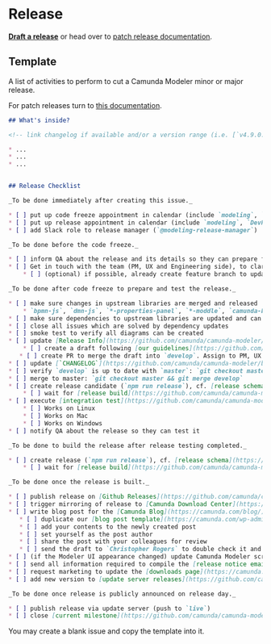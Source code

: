 # Release

__[Draft a release](https://github.com/camunda/camunda-modeler/issues/new?body=%23%23+What%27s+inside%3F%0A%0A%3C%21--+link+changelog+if+available+and%2For+a+version+range+%28i.e.+%5B%60v4.9.0...develop%60%5D%28https%3A%2F%2Fgithub.com%2Fcamunda%2Fcamunda-modeler%2Fcompare%2Fv4.9.0...develop%29%29+--%3E%0A%0A*+...%0A*+...%0A*+...%0A%0A%23%23+Release+Checklist%0A%0A_To+be+done+immediately+after+creating+this+issue._%0A%0A*+%5B+%5D+put+up+code+freeze+appointment+in+calendar+%28include+%60modeling%60%2C+%60qa%60%2C+%60infra%60%2C+and+%60Team-Support%60%29%0A*+%5B+%5D+put+up+release+appointment+in+calendar+%28include+%60modeling%60%2C+%60DevRel%60+and+Marketing+%5B+%60Christopher+Rogers%60+%5D%29%0A*+%5B+%5D+add+Slack+role+to+release+manager+%28%60%40modeling-release-manager%60%29%0A%0A_To+be+done+before+the+code+freeze._%0A%0A*+%5B+%5D+inform+QA+about+the+release+and+its+details+so+they+can+prepare+for+testing%0A*+%5B+%5D+Get+in+touch+with+the+team+%28PM%2C+UX+and+Engineering+side%29%2C+to+clarify+what+topics+will+be+included+in+the+Release+and+their+priority.+Use+this+information+to+start+preparing+a+concept+for+the+*blog+post*+%28see+below%29+and+*release+info*+%28see+below%29%0A++++*+%5B+%5D+%28optional%29+if+possible%2C+already+create+feature+branch+to+update+%5BRelease+Info%5D%28https%3A%2F%2Fgithub.com%2Fcamunda%2Fcamunda-modeler%2Fblob%2Fdevelop%2Fclient%2Fsrc%2Fplugins%2Fversion-info%2FReleaseInfo.js%29+following+our+%5Bguidelines%5D%28https%3A%2F%2Fgithub.com%2Fbpmn-io%2Finternal-docs%2Ftree%2Fmaster%2Fcamunda-modeler%23whats-new-communication%29%0A%0A_To+be+done+after+code+freeze+to+prepare+and+test+the+release._%0A%0A*+%5B+%5D+make+sure+changes+in+upstream+libraries+are+merged+and+released%0A++++*+%60bpmn-js%60%2C+%60dmn-js%60%2C+%60*-properties-panel%60%2C+%60*-moddle%60%2C+%60camunda-bpmn-js%60%2C+%60form-js%60%2C+...%0A*+%5B+%5D+make+sure+dependencies+to+upstream+libraries+are+updated+and+can+be+installed+%28%60rm+-rf+node_modules+%26%26+npm+i+%26%26+npm+run+all%60+works%29%0A*+%5B+%5D+close+all+issues+which+are+solved+by+dependency+updates%0A*+%5B+%5D+smoke+test+to+verify+all+diagrams+can+be+created%0A*+%5B+%5D+update+%5BRelease+Info%5D%28https%3A%2F%2Fgithub.com%2Fcamunda%2Fcamunda-modeler%2Fblob%2Fdevelop%2Fclient%2Fsrc%2Fplugins%2Fversion-info%2FReleaseInfo.js%29%0A++++*+%5B+%5D+create+a+draft+following+%5Bour+guidelines%5D%28https%3A%2F%2Fgithub.com%2Fbpmn-io%2Finternal-docs%2Ftree%2Fmaster%2Fcamunda-modeler%23whats-new-communication%29+and+based+on+priorities+which+were+aligned+with+the+team+%28PM%2C+UX%2C+and+Engineering+side%29%0A+++*+%5B+%5D+create+PR+to+merge+the+draft+into+%60develop%60.+Assign+to+PM%2C+UX+and+Engineering+for+review%0A*+%5B+%5D+update+%5B%60CHANGELOG%60%5D%28https%3A%2F%2Fgithub.com%2Fcamunda%2Fcamunda-modeler%2Fblob%2Fdevelop%2FCHANGELOG.md%29%0A*+%5B+%5D+verify+%60develop%60+is+up+to+date+with+%60master%60%3A+%60git+checkout+master+%26%26+git+pull+%26%26+git+checkout+develop+%26%26+git+merge+master%60%0A*+%5B+%5D+merge+to+master%3A+%60git+checkout+master+%26%26+git+merge+develop%60%0A*+%5B+%5D+create+release+candidate+%28%60npm+run+release%60%29%2C+cf.+%5Brelease+schema%5D%28https%3A%2F%2Fgithub.com%2Fbpmn-io%2Finternal-docs%2Ftree%2Fmaster%2Frelease-schema%29%3B+e.g+%60v1.0.0-rc.0%60%0A++++*+%5B+%5D+wait+for+%5Brelease+build%5D%28https%3A%2F%2Fgithub.com%2Fcamunda%2Fcamunda-modeler%2Factions%2Fworkflows%2FRELEASE.yml%29+to+create+the+%5Bartifacts%5D%28https%3A%2F%2Fgithub.com%2Fcamunda%2Fcamunda-modeler%2Freleases%29%0A*+%5B+%5D+execute+%5Bintegration+test%5D%28https%3A%2F%2Fgithub.com%2Fcamunda%2Fcamunda-modeler%2Fblob%2Fmaster%2Fdocs%2F.project%2FINTEGRATION_TEST.md%29+on+%5Breleased+artifacts%5D%28https%3A%2F%2Fgithub.com%2Fcamunda%2Fcamunda-modeler%2Freleases%29%0A++++*+%5B+%5D+Works+on+Linux%0A++++*+%5B+%5D+Works+on+Mac%0A++++*+%5B+%5D+Works+on+Windows%0A*+%5B+%5D+notify+QA+about+the+release+so+they+can+test+it%0A%0A_To+be+done+to+build+the+release+after+release+testing+completed._%0A%0A*+%5B+%5D+create+release+%28%60npm+run+release%60%29%2C+cf.+%5Brelease+schema%5D%28https%3A%2F%2Fgithub.com%2Fbpmn-io%2Finternal-docs%2Ftree%2Fmaster%2Frelease-schema%29%0A++++*+%5B+%5D+wait+for+%5Brelease+build%5D%28https%3A%2F%2Fgithub.com%2Fcamunda%2Fcamunda-modeler%2Factions%2Fworkflows%2FRELEASE.yml%29+to+create+the+%5Bartifacts%5D%28https%3A%2F%2Fgithub.com%2Fcamunda%2Fcamunda-modeler%2Freleases%29%0A%0A_To+be+done+once+the+release+is+built._%0A%0A*+%5B+%5D+publish+release+on+%5BGithub+Releases%5D%28https%3A%2F%2Fgithub.com%2Fcamunda%2Fcamunda-modeler%2Freleases%29%0A*+%5B+%5D+trigger+mirroring+of+release+to+%5BCamunda+Download+Center%5D%28https%3A%2F%2Fdownloads.camunda.cloud%2Frelease%2Fcamunda-modeler%2F%29+via+%5BJenkins%5D%28https%3A%2F%2Fci.cambpm.camunda.cloud%2Fjob%2Fsideprojects%2Fjob%2Fcamunda-modeler-desktop-RELEASE%2Fbuild%3Fdelay%3D0sec%29%0A*+%5B+%5D+write+blog+post+for+the+%5BCamunda+Blog%5D%28https%3A%2F%2Fcamunda.com%2Fblog%2F%29%0A+++*+%5B+%5D+duplicate+our+%5Bblog+post+template%5D%28https%3A%2F%2Fcamunda.com%2Fwp-admin%2Fedit.php%3Fs%3DTemplate%2B-%2BCamunda%2BModeler%2BRelease%2BBlog%2BPost%29+via+%60PA+duplicate%60%0A+++*+%5B+%5D+add+your+contents+to+the+newly+created+post%0A+++*+%5B+%5D+set+yourself+as+the+post+author%0A+++*+%5B+%5D+share+the+post+with+your+colleagues+for+review%0A+++*+%5B+%5D+send+the+draft+to+%60Christopher+Rogers%60+to+double+check+it+and+coordinate+publishing%0A*+%5B+%5D+%28if+the+Modeler+UI+appearance+changed%29+update+Camunda+Modeler+screenshots+%28and+potentially+text+content%29+in+the+docs+using+%5Bautomation+scripts%5D%28https%3A%2F%2Fgithub.com%2Fcamunda%2Fcamunda-docs-modeler-screenshots%29%0A*+%5B+%5D+send+all+information+required+to+compile+the+%5Brelease+notice+email%5D%28https%3A%2F%2Fgithub.com%2Fbpmn-io%2Finternal-docs%2Fblob%2Fmaster%2Fcamunda-modeler%2FREADME.md%23release-notice-email%29+to+the+%5B%60%40product-release-presentation-dri%60+role%5D%28https%3A%2F%2Fconfluence.camunda.com%2Fpages%2Fviewpage.action%3FspaceKey%3DHAN%26title%3DRelease%2BPresentation%2BProcess%23ReleasePresentationProcess-OrganisingtheReleasePresentation%29%0A*+%5B+%5D+request+marketing+to+update+the+%5Bdownloads+page%5D%28https%3A%2F%2Fcamunda.com%2Fdownload%2Fmodeler%2F%29+via+%5Brequest+form%5D%28https%3A%2F%2Fconfluence.camunda.com%2Fdisplay%2FMAR%2FChange%2Brequest%2Bto%2BDownloads%2Bpage%29%0A*+%5B+%5D+add+new+version+to+%5Bupdate+server+releases%5D%28https%3A%2F%2Fgithub.com%2Fcamunda%2Fcamunda-modeler-update-server%2Fblob%2Fmaster%2Freleases.json%29%0A%0A_To+be+done+once+release+is+publicly+announced+on+release+day._%0A%0A*+%5B+%5D+publish+release+via+update+server+%28push+to+%60live%60%29%0A*+%5B+%5D+close+%5Bcurrent+milestone%5D%28https%3A%2F%2Fgithub.com%2Fcamunda%2Fcamunda-modeler%2Fmilestones%29&title=Release+Camunda+Modeler+vX.X.X&labels=release)__ or head over to [patch release documentation](./PATCH_RELEASE.md).


## Template

A list of activities to perform to cut a Camunda Modeler minor or major release.

For patch releases turn to [this documentation](./PATCH_RELEASE.md).

```markdown
## What's inside?

<!-- link changelog if available and/or a version range (i.e. [`v4.9.0...develop`](https://github.com/camunda/camunda-modeler/compare/v4.9.0...develop)) -->

* ...
* ...
* ...


## Release Checklist

_To be done immediately after creating this issue._

* [ ] put up code freeze appointment in calendar (include `modeling`, `qa`, `infra`, and `Team-Support`)
* [ ] put up release appointment in calendar (include `modeling`, `DevRel` and Marketing [ `Christopher Rogers` ])
* [ ] add Slack role to release manager (`@modeling-release-manager`)

_To be done before the code freeze._

* [ ] inform QA about the release and its details so they can prepare for testing
* [ ] Get in touch with the team (PM, UX and Engineering side), to clarify what topics will be included in the Release and their priority. Use this information to start preparing a concept for the *blog post* (see below) and *release info* (see below)
    * [ ] (optional) if possible, already create feature branch to update [Release Info](https://github.com/camunda/camunda-modeler/blob/develop/client/src/plugins/version-info/ReleaseInfo.js) following our [guidelines](https://github.com/bpmn-io/internal-docs/tree/master/camunda-modeler#whats-new-communication)

_To be done after code freeze to prepare and test the release._

* [ ] make sure changes in upstream libraries are merged and released
    * `bpmn-js`, `dmn-js`, `*-properties-panel`, `*-moddle`, `camunda-bpmn-js`, `form-js`, ...
* [ ] make sure dependencies to upstream libraries are updated and can be installed (`rm -rf node_modules && npm i && npm run all` works)
* [ ] close all issues which are solved by dependency updates
* [ ] smoke test to verify all diagrams can be created
* [ ] update [Release Info](https://github.com/camunda/camunda-modeler/blob/develop/client/src/plugins/version-info/ReleaseInfo.js)
    * [ ] create a draft following [our guidelines](https://github.com/bpmn-io/internal-docs/tree/master/camunda-modeler#whats-new-communication) and based on priorities which were aligned with the team (PM, UX, and Engineering side)
   * [ ] create PR to merge the draft into `develop`. Assign to PM, UX and Engineering for review
* [ ] update [`CHANGELOG`](https://github.com/camunda/camunda-modeler/blob/develop/CHANGELOG.md)
* [ ] verify `develop` is up to date with `master`: `git checkout master && git pull && git checkout develop && git merge master`
* [ ] merge to master: `git checkout master && git merge develop`
* [ ] create release candidate (`npm run release`), cf. [release schema](https://github.com/bpmn-io/internal-docs/tree/master/release-schema); e.g `v1.0.0-rc.0`
    * [ ] wait for [release build](https://github.com/camunda/camunda-modeler/actions/workflows/RELEASE.yml) to create the [artifacts](https://github.com/camunda/camunda-modeler/releases)
* [ ] execute [integration test](https://github.com/camunda/camunda-modeler/blob/master/docs/.project/INTEGRATION_TEST.md) on [released artifacts](https://github.com/camunda/camunda-modeler/releases)
    * [ ] Works on Linux
    * [ ] Works on Mac
    * [ ] Works on Windows
* [ ] notify QA about the release so they can test it

_To be done to build the release after release testing completed._

* [ ] create release (`npm run release`), cf. [release schema](https://github.com/bpmn-io/internal-docs/tree/master/release-schema)
    * [ ] wait for [release build](https://github.com/camunda/camunda-modeler/actions/workflows/RELEASE.yml) to create the [artifacts](https://github.com/camunda/camunda-modeler/releases)

_To be done once the release is built._

* [ ] publish release on [Github Releases](https://github.com/camunda/camunda-modeler/releases)
* [ ] trigger mirroring of release to [Camunda Download Center](https://downloads.camunda.cloud/release/camunda-modeler/) via [Jenkins](https://ci.cambpm.camunda.cloud/job/sideprojects/job/camunda-modeler-desktop-RELEASE/build?delay=0sec)
* [ ] write blog post for the [Camunda Blog](https://camunda.com/blog/)
   * [ ] duplicate our [blog post template](https://camunda.com/wp-admin/edit.php?s=Template+-+Camunda+Modeler+Release+Blog+Post) via `PA duplicate`
   * [ ] add your contents to the newly created post
   * [ ] set yourself as the post author
   * [ ] share the post with your colleagues for review
   * [ ] send the draft to `Christopher Rogers` to double check it and coordinate publishing
* [ ] (if the Modeler UI appearance changed) update Camunda Modeler screenshots (and potentially text content) in the docs using [automation scripts](https://github.com/camunda/camunda-docs-modeler-screenshots)
* [ ] send all information required to compile the [release notice email](https://github.com/bpmn-io/internal-docs/blob/master/camunda-modeler/README.md#release-notice-email) to the [`@product-release-presentation-dri` role](https://confluence.camunda.com/pages/viewpage.action?spaceKey=HAN&title=Release+Presentation+Process#ReleasePresentationProcess-OrganisingtheReleasePresentation)
* [ ] request marketing to update the [downloads page](https://camunda.com/download/modeler/) via [request form](https://confluence.camunda.com/display/MAR/Change+request+to+Downloads+page)
* [ ] add new version to [update server releases](https://github.com/camunda/camunda-modeler-update-server/blob/master/releases.json)

_To be done once release is publicly announced on release day._

* [ ] publish release via update server (push to `live`)
* [ ] close [current milestone](https://github.com/camunda/camunda-modeler/milestones)
```

You may create a blank issue and copy the template into it.
